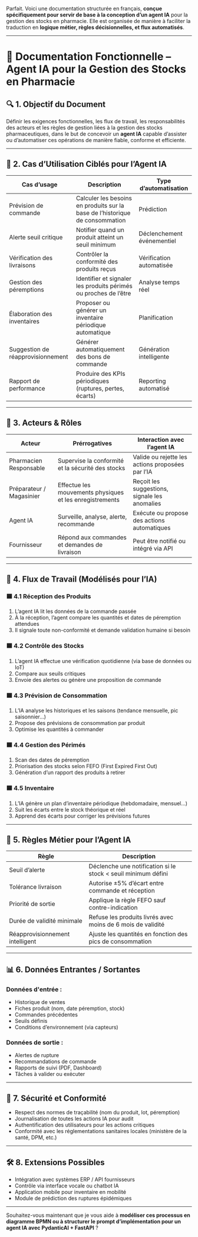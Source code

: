 Parfait. Voici une documentation structurée en français, **conçue spécifiquement pour servir de base à la conception d’un agent IA** pour la gestion des stocks en pharmacie. Elle est organisée de manière à faciliter la traduction en **logique métier, règles décisionnelles, et flux automatisés**.

---

# 📘 **Documentation Fonctionnelle – Agent IA pour la Gestion des Stocks en Pharmacie**

## 🔍 **1. Objectif du Document**

Définir les exigences fonctionnelles, les flux de travail, les responsabilités des acteurs et les règles de gestion liées à la gestion des stocks pharmaceutiques, dans le but de concevoir un **agent IA** capable d’assister ou d’automatiser ces opérations de manière fiable, conforme et efficiente.

---

## 🧭 **2. Cas d’Utilisation Ciblés pour l’Agent IA**

| Cas d’usage | Description | Type d’automatisation |
|-------------|-------------|------------------------|
| Prévision de commande | Calculer les besoins en produits sur la base de l’historique de consommation | Prédiction |
| Alerte seuil critique | Notifier quand un produit atteint un seuil minimum | Déclenchement événementiel |
| Vérification des livraisons | Contrôler la conformité des produits reçus | Vérification automatisée |
| Gestion des péremptions | Identifier et signaler les produits périmés ou proches de l’être | Analyse temps réel |
| Élaboration des inventaires | Proposer ou générer un inventaire périodique automatique | Planification |
| Suggestion de réapprovisionnement | Générer automatiquement des bons de commande | Génération intelligente |
| Rapport de performance | Produire des KPIs périodiques (ruptures, pertes, écarts) | Reporting automatisé |

---

## 👤 **3. Acteurs & Rôles**

| Acteur | Prérrogatives | Interaction avec l’agent IA |
|--------|----------------|-----------------------------|
| Pharmacien Responsable | Supervise la conformité et la sécurité des stocks | Valide ou rejette les actions proposées par l’IA |
| Préparateur / Magasinier | Effectue les mouvements physiques et les enregistrements | Reçoit les suggestions, signale les anomalies |
| Agent IA | Surveille, analyse, alerte, recommande | Exécute ou propose des actions automatiques |
| Fournisseur | Répond aux commandes et demandes de livraison | Peut être notifié ou intégré via API |

---

## 🔁 **4. Flux de Travail (Modélisés pour l’IA)**

### 🟦 4.1 Réception des Produits
1. L’agent IA lit les données de la commande passée
2. À la réception, l’agent compare les quantités et dates de péremption attendues
3. Il signale toute non-conformité et demande validation humaine si besoin

### 🟦 4.2 Contrôle des Stocks
1. L’agent IA effectue une vérification quotidienne (via base de données ou IoT)
2. Compare aux seuils critiques
3. Envoie des alertes ou génère une proposition de commande

### 🟦 4.3 Prévision de Consommation
1. L’IA analyse les historiques et les saisons (tendance mensuelle, pic saisonnier…)
2. Propose des prévisions de consommation par produit
3. Optimise les quantités à commander

### 🟦 4.4 Gestion des Périmés
1. Scan des dates de péremption
2. Priorisation des stocks selon FEFO (First Expired First Out)
3. Génération d’un rapport des produits à retirer

### 🟦 4.5 Inventaire
1. L’IA génère un plan d’inventaire périodique (hebdomadaire, mensuel…)
2. Suit les écarts entre le stock théorique et réel
3. Apprend des écarts pour corriger les prévisions futures

---

## 🧠 **5. Règles Métier pour l’Agent IA**

| Règle | Description |
|-------|-------------|
| Seuil d’alerte | Déclenche une notification si le stock < seuil minimum défini |
| Tolérance livraison | Autorise ±5% d’écart entre commande et réception |
| Priorité de sortie | Applique la règle FEFO sauf contre-indication |
| Durée de validité minimale | Refuse les produits livrés avec moins de 6 mois de validité |
| Réapprovisionnement intelligent | Ajuste les quantités en fonction des pics de consommation |

---

## 📊 **6. Données Entrantes / Sortantes**

### Données d'entrée :
- Historique de ventes
- Fiches produit (nom, date péremption, stock)
- Commandes précédentes
- Seuils définis
- Conditions d’environnement (via capteurs)

### Données de sortie :
- Alertes de rupture
- Recommandations de commande
- Rapports de suivi (PDF, Dashboard)
- Tâches à valider ou exécuter

---

## 🔐 **7. Sécurité et Conformité**

- Respect des normes de traçabilité (nom du produit, lot, péremption)
- Journalisation de toutes les actions IA pour audit
- Authentification des utilisateurs pour les actions critiques
- Conformité avec les réglementations sanitaires locales (ministère de la santé, DPM, etc.)

---

## 🛠️ **8. Extensions Possibles**

- Intégration avec systèmes ERP / API fournisseurs
- Contrôle via interface vocale ou chatbot IA
- Application mobile pour inventaire en mobilité
- Module de prédiction des ruptures épidémiques

---

Souhaitez-vous maintenant que je vous aide à **modéliser ces processus en diagramme BPMN ou à structurer le prompt d’implémentation pour un agent IA avec PydanticAI + FastAPI** ?